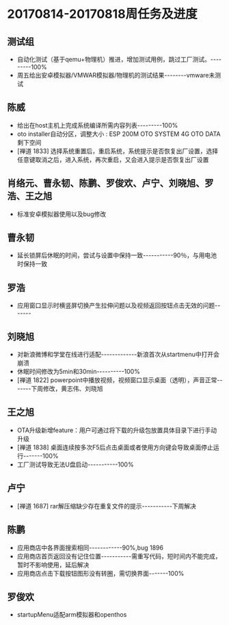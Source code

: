 # 20170814-20170818周任务及进度

## 测试组
- 自动化测试（基于qemu+物理机）推进，增加测试用例，跳过工厂测试。---------100%
- 周五给出安卓模拟器/VMWAR模拟器/物理机的测试结果--------vmware未测试

## 陈威
- 给出在host主机上完成系统编译所需内容列表---------100%
- oto installer自动分区，调整大小 : ESP 200M   OTO SYSTEM 4G   OTO DATA 剩下空间
- [禅道 1833] 选择系统重置后，重启系统，系统提示是否恢复出厂设置，选择任意键取消之后，进入系统，再次重启，又会进入提示是否恢复出厂设置

## 肖络元、曹永韧、陈鹏、罗俊欢、卢宁、刘晓旭、罗浩、王之旭
- 标准安卓模拟器使用以及bug修改

## 曹永韧
 - 延长锁屏后休眠的时间，尝试与设置中保持一致-----------90％，与用电池时保持一致

## 罗浩
- 应用窗口显示时横竖屏切换产生拉伸问题以及视频返回按钮点击无效的问题-------

## 刘晓旭
- 对新浪微博和学堂在线进行适配-------------新浪首次从startmenu中打开会崩溃
- 休眠时间修改为5min和30min----------100%
- [禅道 1822] powerpoint中播放视频，视频窗口显示桌面（透明），声音正常-------下周修改，黄志伟、刘晓旭

## 王之旭
- OTA升级新增feature：用户可通过将下载的升级包放置具体目录下进行手动升级
- [禅道 1838] 桌面连续按多次F5后点击桌面或者使用方向键会导致桌面停止运行-------100%
- 工厂测试导致无法U盘启动-----------100%

## 卢宁
- [禅道 1687] rar解压缩缺少存在重复文件的提示-----------下周解决

## 陈鹏
- 应用商店中各界面搜索相同------------90%,bug 1896
- 应用商店首页返回没有记住位置-----------需重写代码，短时间内不能完成，暂时不影响使用，延后解决
- 应用商店点击下载按钮图形没有转圈，需切换界面-------100%

## 罗俊欢
- startupMenu适配arm模拟器和openthos
